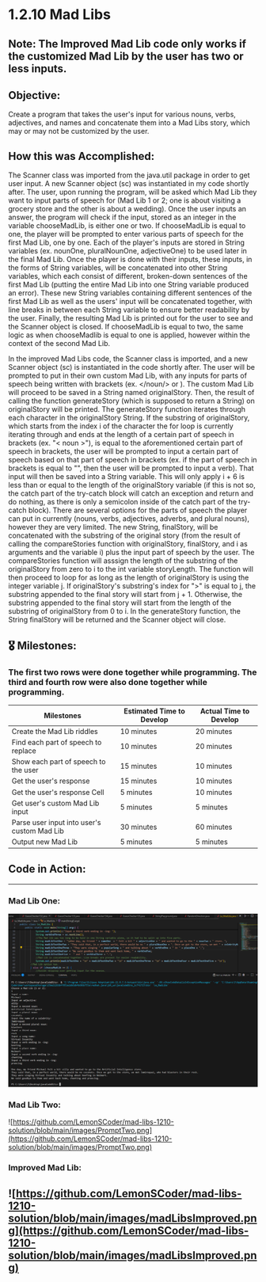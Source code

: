 # 1.2.10 Mad Libs

## Note: The Improved Mad Lib code only works if the customized Mad Lib by the user has two or less inputs.

## Objective:
Create a program that takes the user's input for various nouns, verbs, adjectives, and names and concatenate them into a Mad Libs story, which may or may not be customized by the user.

## How this was Accomplished:
The Scanner class was imported from the java.util package in order to get user input. A new Scanner object (sc) was instantiated in my code shortly after. The user, upon running the program, will be asked which Mad Lib they want to input parts of speech for (Mad Lib 1 or 2; one is about visiting a grocery store and the other is about a wedding). Once the user inputs an answer, the program will check if the input, stored as an integer in the variable chooseMadLib, is either one or two. If chooseMadLib is equal to one, the player will be prompted to enter various parts of speech for the first Mad Lib, one by one. Each of the player's inputs are stored in String variables (ex. nounOne, pluralNounOne, adjectiveOne) to be used later in the final Mad Lib. Once the player is done with their inputs, these inputs, in the forms of String variables, will be concatenated into other String variables, which each consist of different, broken-down sentences of the first Mad Lib (putting the entire Mad Lib into one String variable produced an error). These new String variables containing different sentences of the first Mad Lib as well as the users' input will be concatenated together, with line breaks in between each String variable to ensure better readability by the user. Finally, the resulting Mad Lib is printed out for the user to see and the Scanner object is closed. If chooseMadLib is equal to two, the same logic as when chooseMadlib is equal to one is applied, however within the context of the second Mad Lib.

In the improved Mad Libs code, the Scanner class is imported, and a new Scanner object (sc) is instantiated in the code shortly after. The user will be prompted to put in their own custom Mad Lib, with any inputs for parts of speech being written with brackets (ex. </noun/> or <adjective>). The custom Mad Lib will proceed to be saved in a String named originalStory. Then, the result of calling the function generateStory (which is supposed to return a String) on originalStory will be printed. The generateStory function iterates through each character in the originalStory String. If the substring of originalStory, which starts from the index i of the character the for loop is currently iterating through and ends at the length of a certain part of speech in brackets (ex. "< noun >"), is equal to the aforementioned certain part of speech in brackets, the user will be prompted to input a certain part of speech based on that part of speech in brackets (ex. if the part of speech in brackets is equal to "<verb>", then the user will be prompted to input a verb). That input will then be saved into a String variable. This will only apply i + 6 is less than or equal to the length of the originalStory variable (if this is not so, the catch part of the try-catch block will catch an exception and return and do nothing, as there is only a semicolon inside of the catch part of the try-catch block). There are several options for the parts of speech the player can put in currently (nouns, verbs, adjectives, adverbs, and plural nouns), however they are very limited. The new String, finalStory, will be concatenated with the substring of the original story (from the result of calling the compareStories function with originalStory, finalStory, and i as arguments and the variable i) plus the input part of speech by the user. The compareStories function will asssign the length of the substring of the originalStory from zero to i to the int variable storyLength. The function will then proceed to loop for as long as the length of originalStory is using the integer variable j. If originalStory's substring's index for ">" is equal to j, the substring appended to the final story will start from j + 1. Otherwise, the substring appended to the final story will start from the length of the substring of originalStory from 0 to i. In the generateStory function, the String finalStory will be returned and the Scanner object will close.

## 🎖️ Milestones:

### The first two rows were done together while programming. The third and fourth row were also done together while programming.

| Milestones  | Estimated Time to Develop | Actual Time to Develop |
| ------------- | ------------- | ------------- |
| Create the Mad Lib riddles  | 10 minutes  | 20 minutes |
| Find each part of speech to replace  | 10 minutes  | 20 minutes  |
| Show each part of speech to the user  | 15 minutes  | 10 minutes |
| Get the user's response  | 15 minutes | 10 minutes |
| Get the user's response Cell  | 5 minutes | 10 minutes  |
| Get user's custom Mad Lib input | 5 minutes | 5 minutes |
| Parse user input into user's custom Mad Lib | 30 minutes | 60 minutes |
| Output new Mad Lib | 5 minutes | 5 minutes |

## Code in Action:
-----------------------------
### Mad Lib One:
![images/PromptOne.png](https://github.com/LemonSCoder/mad-libs-1210-solution/blob/main/images/PromptOne.png)
### Mad Lib Two:
![https://github.com/LemonSCoder/mad-libs-1210-solution/blob/main/images/PromptTwo.png](https://github.com/LemonSCoder/mad-libs-1210-solution/blob/main/images/PromptTwo.png)
### Improved Mad Lib:
![https://github.com/LemonSCoder/mad-libs-1210-solution/blob/main/images/madLibsImproved.png](https://github.com/LemonSCoder/mad-libs-1210-solution/blob/main/images/madLibsImproved.png)
-----------------------------
